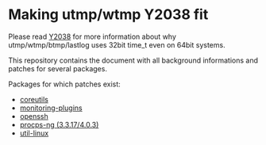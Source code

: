 # Making utmp/wtmp Y2038 fit

Please read [Y2038](Y2038.md) for more information about why utmp/wtmp/btmp/lastlog uses 32bit time_t even on 64bit systems.

This repository contains the document with all background informations and patches for several packages.

Packages for which patches exist:
* [coreutils](patches/coreutils/)
* [monitoring-plugins](patches/monitoring-plugins/)
* [openssh](patches/openssh/)
* [procps-ng (3.3.17/4.0.3)](patches/procps-ng/)
* [util-linux](patches/util-linux/)
